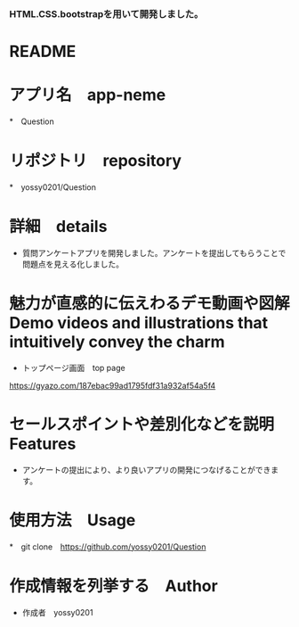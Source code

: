<h3></h3>

<h3>HTML.CSS.bootstrapを用いて開発しました。</h3>

# README

# アプリ名　app-neme 

*　Question

# リポジトリ　repository 

*　yossy0201/Question
 
# 詳細　details

* 質問アンケートアプリを開発しました。アンケートを提出してもらうことで問題点を見える化しました。
 
# 魅力が直感的に伝えわるデモ動画や図解　Demo videos and illustrations that intuitively convey the charm

* トップページ画面　top page

https://gyazo.com/187ebac99ad1795fdf31a932af54a5f4

# セールスポイントや差別化などを説明　Features

* アンケートの提出により、より良いアプリの開発につなげることができます。

# 使用方法　Usage

*　git clone　https://github.com/yossy0201/Question
 
# 作成情報を列挙する　Author
 
* 作成者　yossy0201
